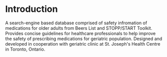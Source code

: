 <html>
<h1>Introduction</h1>
<body>A search-engine based database comprised of safety infromation of medications for older adults from Beers List and STOPP/START Toolkit. Provides concise guidelines for healthcare professionals to help improve the safety of prescribing medications for geriatric population. Designed and developed in cooperation with geriatric clinic at St. Joseph's Health Centre in Toronto, Ontario. </body>
</html>